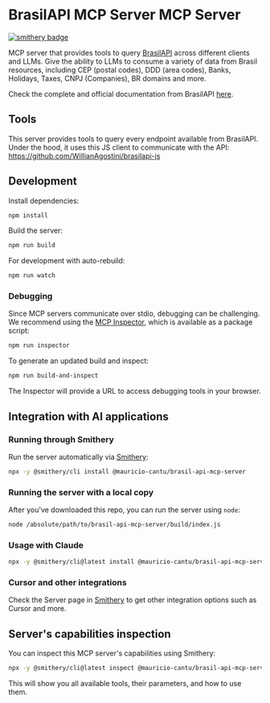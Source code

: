 # BrasilAPI MCP Server MCP Server

[![smithery badge](https://smithery.ai/badge/@mauricio-cantu/brasil-api-mcp-server)](https://smithery.ai/server/@mauricio-cantu/brasil-api-mcp-server)

MCP server that provides tools to query [BrasilAPI](https://github.com/BrasilAPI/BrasilAPI) across different clients and LLMs. Give the ability to LLMs to consume a variety of data from Brasil resources, including CEP (postal codes), DDD (area codes), Banks, Holidays, Taxes, CNPJ (Companies), BR domains and more.

Check the complete and official documentation from BrasilAPI [here](https://brasilapi.com.br/docs).

## Tools

This server provides tools to query every endpoint available from BrasilAPI. Under the hood, it uses this JS client to communicate with the API: https://github.com/WillianAgostini/brasilapi-js

## Development

Install dependencies:

```bash
npm install
```

Build the server:

```bash
npm run build
```

For development with auto-rebuild:

```bash
npm run watch
```

### Debugging

Since MCP servers communicate over stdio, debugging can be challenging. We recommend using the [MCP Inspector](https://github.com/modelcontextprotocol/inspector), which is available as a package script:

```bash
npm run inspector
```

To generate an updated build and inspect:

```bash
npm run build-and-inspect
```

The Inspector will provide a URL to access debugging tools in your browser.

## Integration with AI applications

### Running through Smithery

Run the server automatically via [Smithery](https://smithery.ai/server/@mauricio-cantu/brasil-api-mcp-server):

```bash
npx -y @smithery/cli install @mauricio-cantu/brasil-api-mcp-server
```

### Running the server with a local copy

After you've downloaded this repo, you can run the server using `node`:

```bash
node /absolute/path/to/brasil-api-mcp-server/build/index.js
```

### Usage with Claude

```bash
npx -y @smithery/cli@latest install @mauricio-cantu/brasil-api-mcp-server --client claude
```

### Cursor and other integrations

Check the Server page in [Smithery](https://smithery.ai/server/@mauricio-cantu/brasil-api-mcp-server) to get other integration options such as Cursor and more.

## Server's capabilities inspection

You can inspect this MCP server's capabilities using Smithery:

```bash
npx -y @smithery/cli@latest inspect @mauricio-cantu/brasil-api-mcp-server
```

This will show you all available tools, their parameters, and how to use them.
